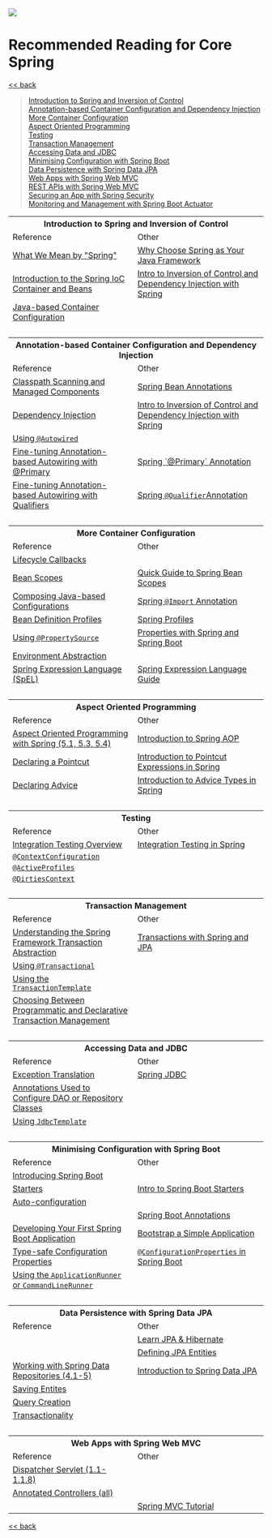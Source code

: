 <img src="https://github.com/stayahead-training/shared/blob/master/stayahead.png" />

# Recommended Reading for Core Spring

[<< back](../README.md)

> [Introduction to Spring and Inversion of Control](#1)<br />
  [Annotation-based Container Configuration and Dependency Injection](#2)<br />
  [More Container Configuration](#3)<br />
  [Aspect Oriented Programming](#4)<br >
  [Testing](#5)<br />
  [Transaction Management](#6)<br />
  [Accessing Data and JDBC](#7)<br />
  [Minimising Configuration with Spring Boot](#8)<br />
  [Data Persistence with Spring Data JPA](#9)<br />
  [Web Apps with Spring Web MVC](#10)<br />
  [REST APIs with Spring Web MVC](#11)<br />
  [Securing an App with Spring Security](#12)<br />
  [Monitoring and Management with Spring Boot Actuator](#13)

<table>
        <tr>
            <th colspan="2"><a name="1"></a>Introduction to Spring and Inversion of Control</th>
        </tr>
        <tr>
            <td>Reference</td>
            <td>Other</td>
        </tr>
        <tr>
            <td><a href="https://docs.spring.io/spring-framework/docs/current/reference/html/overview.html#overview-spring">What We Mean by "Spring"</a></td>
            <td><a href="https://www.baeldung.com/spring-why-to-choose">Why Choose Spring as Your Java Framework</a></td>
        </tr>
        <tr>
            <td><a href="https://docs.spring.io/spring-framework/docs/current/reference/html/core.html#beans-introduction">Introduction to the Spring IoC Container and Beans</a></td>
            <td><a href="https://www.baeldung.com/inversion-control-and-dependency-injection-in-spring">Intro to Inversion of Control and Dependency Injection with Spring</a></td>
        </tr>
        <tr>
            <td><a href="https://docs.spring.io/spring-framework/docs/current/reference/html/core.html#beans-java">Java-based Container Configuration</a></td>
            <td></td>
        </tr>
        <tr>
            <td>&nbsp;</td>
            <td>&nbsp;</td>
        </tr>
        <tr>
            <th colspan="2"><a name="2"></a>Annotation-based Container Configuration and Dependency Injection</th>
        </tr>
        <tr>
            <td>Reference</td>
            <td>Other</td>
        </tr>
        <tr>
            <td><a href="https://docs.spring.io/spring-framework/docs/current/reference/html/core.html#beans-classpath-scanning">Classpath Scanning and Managed Components</a></td>
            <td><a href="https://www.baeldung.com/spring-bean-annotations">Spring Bean Annotations</a></td>
        </tr>
        <tr>
            <td><a href="https://docs.spring.io/spring-framework/docs/current/reference/html/core.html#beans-factory-collaborators">Dependency Injection</a></td>
            <td><a href="https://www.baeldung.com/inversion-control-and-dependency-injection-in-spring">Intro to Inversion of Control and Dependency Injection with Spring</a></td>
        </tr>
        <tr>
            <td><a href="https://docs.spring.io/spring-framework/docs/current/reference/html/core.html#beans-autowired-annotation">Using <code>@Autowired</code></a></td>
            <td></td>
        </tr>
        <tr>
            <td><a href="https://docs.spring.io/spring-framework/docs/current/reference/html/core.html#beans-autowired-annotation-primary">Fine-tuning Annotation-based Autowiring with @Primary</a></td>
            <td><a href="https://www.baeldung.com/spring-primary">Spring `@Primary` Annotation</a></td>
        </tr>
        <tr>
            <td><a href="https://docs.spring.io/spring-framework/docs/current/reference/html/core.html#beans-autowired-annotation-qualifiers">Fine-tuning Annotation-based Autowiring with Qualifiers</a></td>
            <td><a href="https://www.baeldung.com/spring-qualifier-annotation">Spring <code>@Qualifier</code>Annotation</a></td>
        </tr>
        <tr>
            <td>&nbsp;</td>
            <td>&nbsp;</td>
        </tr>
        <tr>
            <th colspan="2"><a name="3"></a>More Container Configuration</th>
        </tr>
        <tr>
            <td>Reference</td>
            <td>Other</td>
        </tr>
        <tr>
            <td><a href="https://docs.spring.io/spring-framework/docs/current/reference/html/core.html#beans-factory-lifecycle">Lifecycle Callbacks</a></td>
            <td></td>
        </tr>
        <tr>
            <td><a href="https://docs.spring.io/spring-framework/docs/current/reference/html/core.html#beans-factory-scopes">Bean Scopes</td>
            <td><a href="https://www.baeldung.com/spring-bean-scopes">Quick Guide to Spring Bean Scopes</a></td>
        </tr>
        <tr>
            <td><a href="https://docs.spring.io/spring-framework/docs/current/reference/html/core.html#beans-java-composing-configuration-classes">Composing Java-based Configurations</td>
            <td><a href="https://www.baeldung.com/spring-import-annotation">Spring <code>@Import</code> Annotation</a></td>
        </tr>
        <tr>
            <td><a href="https://docs.spring.io/spring-framework/docs/current/reference/html/core.html#beans-definition-profiles">Bean Definition Profiles</a></td>
            <td><a href="https://www.baeldung.com/spring-profiles">Spring Profiles</a></td>
        </tr>
        <tr>
            <td><a href="https://docs.spring.io/spring-framework/docs/current/reference/html/core.html#beans-using-propertysource">Using <code>@PropertySource</code></a></td> 
            <td><a href="https://www.baeldung.com/properties-with-spring">Properties with Spring and Spring Boot</td> 
        </tr>
        <tr>
            <td><a href="https://docs.spring.io/spring-framework/docs/current/reference/html/core.html#beans-environment">Environment Abstraction</a></td>
            <td></td>
        </tr>
        <tr>
            <td><a href="https://docs.spring.io/spring-framework/docs/current/reference/html/core.html#expressions">Spring Expression Language (SpEL)</a></td>
            <td><a href="https://www.baeldung.com/spring-expression-language">Spring Expression Language Guide</td>
        </tr>
        <tr>
            <td>&nbsp;</td>
            <td>&nbsp;</td>
        </tr>
        <tr>
            <th colspan="2"><a name="4"></a>Aspect Oriented Programming</th>
        </tr>
        <tr>
            <td>Reference</td>
            <td>Other</td>
        </tr>
        <tr>
            <td><a href="https://docs.spring.io/spring-framework/docs/current/reference/html/core.html#aop">Aspect Oriented Programming with Spring (5.1, 5.3, 5.4)</a></td>
            <td><a href="https://www.baeldung.com/spring-aop">Introduction to Spring AOP</a></td>
        </tr>
        <tr>
            <td><a href="https://docs.spring.io/spring-framework/docs/current/reference/html/core.html#aop-pointcuts">Declaring a Pointcut</a></td>
            <td><a href="https://www.baeldung.com/spring-aop-pointcut-tutorial">Introduction to Pointcut Expressions in Spring</a></td>
        </tr>
        <tr>
            <td><a href="https://docs.spring.io/spring-framework/docs/current/reference/html/core.html#aop-advice">Declaring Advice</a></td>
            <td><a href="https://www.baeldung.com/spring-aop-advice-tutorial">Introduction to Advice Types in Spring</a></td>
        </tr>
        <tr>
            <td>&nbsp;</td>
            <td>&nbsp;</td>
        </tr>
        <tr>
            <th colspan="2"><a name="5"></a>Testing</th>
        </tr>
        <tr>
            <td>Reference</td>
            <td>Other</td>
        </tr>
        <tr>
            <td><a href="https://docs.spring.io/spring-framework/docs/current/reference/html/testing.html#integration-testing-overview">Integration Testing Overview</a></td>
            <td><a href="https://www.baeldung.com/integration-testing-in-spring">Integration Testing in Spring</a></td>
        </tr>
        <tr>
            <td><a href="https://docs.spring.io/spring-framework/docs/current/reference/html/testing.html#spring-testing-annotation-contextconfiguration"><code>@ContextConfiguration</code></a></td>
            <td></td>
        </tr>
        <tr>
            <td><a href="https://docs.spring.io/spring-framework/docs/current/reference/html/testing.html#spring-testing-annotation-activeprofiles"><code>@ActiveProfiles</code></a></td>
            <td></td>
        </tr>
        <tr>
            <td><a href="https://docs.spring.io/spring-framework/docs/current/reference/html/testing.html#spring-testing-annotation-dirtiescontext"><code>@DirtiesContext</code></a></td>
            <td></td>
        </tr>
        <tr>
            <td>&nbsp;</td>
            <td>&nbsp;</td>
        </tr>
        <tr>
            <th colspan="2"><a name="6"></a>Transaction Management</th>
        </tr>
        <tr>
            <td>Reference</td>
            <td>Other</td>
        </tr>
        <tr>
            <td><a href="https://docs.spring.io/spring-framework/docs/current/reference/html/data-access.html#transaction-strategies">Understanding the Spring Framework Transaction Abstraction</a></td>
            <td><a href="https://www.baeldung.com/transaction-configuration-with-jpa-and-spring">Transactions with Spring and JPA</a></td>
        </tr>
        <tr>
            <td><a href="https://docs.spring.io/spring-framework/docs/current/reference/html/data-access.html#transaction-declarative-annotations">Using <code>@Transactional</code></a></td>
            <td></td>
        </tr>
        <tr>
            <td><a href="https://docs.spring.io/spring-framework/docs/current/reference/html/data-access.html#tx-prog-template">Using the <code>TransactionTemplate</code></a></td>
            <td></td>
        </tr>
        <tr>
            <td><a href="https://docs.spring.io/spring-framework/docs/current/reference/html/data-access.html#tx-decl-vs-prog">Choosing Between Programmatic and Declarative Transaction Management</a></td>
            <td></td>
        </tr>
        <tr>
            <td>&nbsp;</td>
            <td>&nbsp;</td>
        </tr>
        <tr>
            <th colspan="2"><a name="7"></a>Accessing Data and JDBC</th>
        </tr>
        <tr>
            <td>Reference</td>
            <td>Other</td>
        </tr>
        <tr>
            <td><a href="https://docs.spring.io/spring-framework/docs/current/reference/html/data-access.html#orm-exception-translation">Exception Translation</a></td>
            <td><a href="https://www.baeldung.com/spring-jdbc-jdbctemplate">Spring JDBC</a></td>
        </tr>
        <tr>
            <td><a href="https://docs.spring.io/spring-framework/docs/current/reference/html/data-access.html#dao-annotations">Annotations Used to Configure DAO or Repository Classes</a></td>
            <td></td>
        </tr>
        <tr>
            <td><a href="https://docs.spring.io/spring-framework/docs/current/reference/html/data-access.html#jdbc-JdbcTemplate">Using <code>JdbcTemplate</code></a></td>
            <td></td>
        </tr>
        <tr>
            <td>&nbsp;</td>
            <td>&nbsp;</td>
        </tr>
        <tr>
            <th colspan="2"><a name="8"></a>Minimising Configuration with Spring Boot</th>
        </tr>
        <tr>
            <td>Reference</td>
            <td>Other</td>
        </tr>
        <tr>
            <td><a href="https://docs.spring.io/spring-boot/docs/current/reference/htmlsingle/#getting-started-introducing-spring-boot">Introducing Spring Boot</a></td>
            <td></td>
        </tr>
        <tr>
            <td><a href="https://docs.spring.io/spring-boot/docs/current/reference/htmlsingle/#using-boot-starter">Starters</a></td>
            <td><a href="https://www.baeldung.com/spring-boot-starters">Intro to Spring Boot Starters</a></td>
        </tr>
        <tr>
            <td><a href="https://docs.spring.io/spring-boot/docs/current/reference/htmlsingle/#using-boot-auto-configuration">Auto-configuration</a></td>
            <td></td>
        </tr>
        <tr>
            <td></td>
            <td><a href="https://www.baeldung.com/spring-boot-annotations">Spring Boot Annotations</a></td>
        </tr>
        <tr>
            <td><a href="https://docs.spring.io/spring-boot/docs/current/reference/htmlsingle/#getting-started-first-application">Developing Your First Spring Boot Application</a></td>
            <td><a href="https://www.baeldung.com/spring-boot-start">Bootstrap a Simple Application</a></td>
        </tr>
        <tr>
            <td><a href="https://docs.spring.io/spring-boot/docs/current/reference/htmlsingle/#boot-features-external-config-typesafe-configuration-properties">Type-safe Configuration Properties</a></td>
            <td><a href="https://www.baeldung.com/configuration-properties-in-spring-boot"><code>@ConfigurationProperties</code> in Spring Boot</a></td>
        </tr>
        <tr>
            <td><a href="https://docs.spring.io/spring-boot/docs/current/reference/htmlsingle/#boot-features-command-line-runner">Using the <code>ApplicationRunner</code> or <code>CommandLineRunner</code></a></td>
            <td></td>
        </tr>
        <tr>
            <td>&nbsp;</td>
            <td>&nbsp;</td>
        </tr>
        <tr>
            <th colspan="2"><a name="9"></a>Data Persistence with Spring Data JPA</th>
        </tr>
        <tr>
            <td>Reference</td>
            <td>Other</td>
        </tr>
        <tr>
            <td></td>
            <td><a href="https://www.baeldung.com/learn-jpa-hibernate">Learn JPA & Hibernate</a></td>
        </tr>
        <tr>
            <td></td>
            <td><a href="https://www.baeldung.com/jpa-entities">Defining JPA Entities</a></td>
        </tr>
        <tr>
            <td><a href="https://docs.spring.io/spring-data/jpa/docs/current/reference/html/#repositories">Working with Spring Data Repositories (4.1-5)</a></td>
            <td><a href="https://www.baeldung.com/the-persistence-layer-with-spring-data-jpa">Introduction to Spring Data JPA</a></td>
        </tr>
        <tr>
            <td><a href="https://docs.spring.io/spring-data/jpa/docs/current/reference/html/#jpa.entity-persistence.saving-entites">Saving Entites</a></td>
            <td></td>
        </tr>
        <tr>
            <td><a href="https://docs.spring.io/spring-data/jpa/docs/current/reference/html/#jpa.query-methods.query-creation">Query Creation</a></td>
            <td></td>
        </tr>
        <tr>
            <td><a href="https://docs.spring.io/spring-data/jpa/docs/current/reference/html/#transactions">Transactionality</a></td>
            <td></td>
        </tr>
        <tr>
            <td>&nbsp;</td>
            <td>&nbsp;</td>
        </tr>
        <tr>
            <th colspan="2"><a name="10"></a>Web Apps with Spring Web MVC</th>
        </tr>
        <tr>
            <td>Reference</td>
            <td>Other</td>
        </tr>
        <tr>
            <td><a href="https://docs.spring.io/spring-framework/docs/current/reference/html/web.html#mvc-servlet">Dispatcher Servlet (1.1-1.1.8)</a></td>
            <td></td>
        </tr>
        <tr>
            <td><a href="https://docs.spring.io/spring-framework/docs/current/reference/html/web.html#mvc-controller">Annotated Controllers (all)</a></td>
            <td></td>
        </tr>
        <tr>
            <td></td>
            <td><a href="https://www.baeldung.com/spring-mvc-tutorial">Spring MVC Tutorial</a></td>
        </tr>
</table>

[<< back](../README.md)